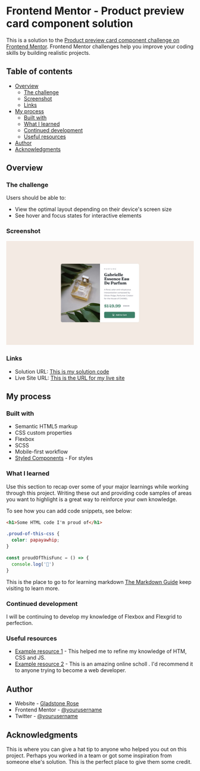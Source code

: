 # Frontend Mentor - Product preview card component solution

This is a solution to the [Product preview card component challenge on Frontend Mentor](https://www.frontendmentor.io/challenges/product-preview-card-component-GO7UmttRfa). Frontend Mentor challenges help you improve your coding skills by building realistic projects. 

## Table of contents

- [Overview](#overview)
  - [The challenge](#the-challenge)
  - [Screenshot](#screenshot)
  - [Links](#links)
- [My process](#my-process)
  - [Built with](#built-with)
  - [What I learned](#what-i-learned)
  - [Continued development](#continued-development)
  - [Useful resources](#useful-resources)
- [Author](#author)
- [Acknowledgments](#acknowledgments)



## Overview

### The challenge

Users should be able to:

- View the optimal layout depending on their device's screen size
- See hover and focus states for interactive elements

### Screenshot

![](./design/desktop-design.jpg)


### Links

- Solution URL: [This is my solution code](https://github.com/gladstone28/rose-product-preview-card)
- Live Site URL: [This is the URL for my live site](https://gladstone28.github.io/rose-product-preview-card/)

## My process

### Built with

- Semantic HTML5 markup
- CSS custom properties
- Flexbox
- SCSS
- Mobile-first workflow
- [Styled Components](https://styled-components.com/) - For styles

### What I learned

Use this section to recap over some of your major learnings while working through this project. Writing these out and providing code samples of areas you want to highlight is a great way to reinforce your own knowledge.

To see how you can add code snippets, see below:

```html
<h1>Some HTML code I'm proud of</h1>
```
```css
.proud-of-this-css {
  color: papayawhip;
}
```
```js
const proudOfThisFunc = () => {
  console.log('🎉')
}
```

This is the place to go to for learning markdown [The Markdown Guide](https://www.markdownguide.org/) keep visiting to learn more.



### Continued development

I will be continuing to develop my knowledge of Flexbox and Flexgrid to perfection.



### Useful resources

- [Example resource 1](https://www.codepen.io) - This helped me to refine my knowledge of HTM, CSS and JS.
- [Example resource 2](https://www.codecademy.com) - This is an amazing online scholl . I'd recommend it to anyone trying to become a web developer.



## Author

- Website - [Gladstone Rose](https://www.gladstonerose.tech)
- Frontend Mentor - [@yourusername](https://www.frontendmentor.io/profile/gladstone28)
- Twitter - [@yourusername](https://www.twitter.com/gladdyus)

## Acknowledgments

This is where you can give a hat tip to anyone who helped you out on this project. Perhaps you worked in a team or got some inspiration from someone else's solution. This is the perfect place to give them some credit.

